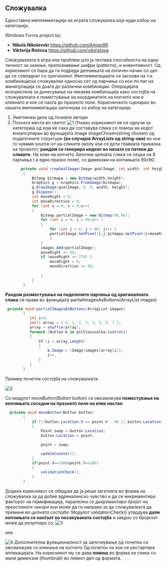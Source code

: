 ## Сложувалка
Едноставна имплементација на играта сложувалка која нуди избор на категорија.

 Windows Forms project by: 
- **Nikola Nikolovski** https://github.com/Amigo96
- **Viktorija Ristova** https://github.com/vikiristova

Сложувалката е игра или проблем што ја тестира способноста на една личност за знаење, препознавање шифри (patterns), и инвентивност. 
Од корисникот се бара да ги подреди делчињата на логичен начин со цел да се совпаднат со оригиналот. 
Имплементацијата се заснова на т.н. комбинациски сложувалки односно сет од парчиња со кои по пат на манипулација се доаѓа до различни комбинации. 
Операцијата искористена за донесување на некаква комбинација како состојба на сложувалката е поместување на координатите на копчето кое е кликнато и кое се наоѓа до празното поле. 
Корисничкото сценарио во нашата имплементација започнува со избор на категорија:
1. Уметнички дела од познати автори
2. Познати места во светот
![1](https://cloud.githubusercontent.com/assets/18376601/26527537/51ed0df0-4396-11e7-8924-3361094fe7eb.png)
Откако корисникот ќе се одлучи за категорија од која ќе сака да составува слика со помош на кодот енкапсулиран
во функцијата Image imageChosen(string chosen) од податочните структури **(во случајов ArrayLists од string-ови)** 
во кои го чуваме source-от на сликите околу кои се врти главната приказна на проектот, **рандом се генерира _индекс_ во низата со патеки 
до сликите**. На клик на копчето _Започни_ целната слика се сецка на 8 парчиња ( и едно празно поле), со димензии на копчињата 90x90.

```c#
       private void cropGoalImage(Image goalImage, int width, int height)
        {
            Bitmap bitmapa = new Bitmap(width,height);
            Graphics g = Graphics.FromImage(bitmapa);
            g.DrawImage(goalImage, 0, 0, width, height);
            g.Dispose();
            int moveRight = 0;
            int moveDirection = 0;
            for (int x = 0; x < 8;x++)
            {
                Bitmap partialImage = new Bitmap(90,90);
                for (int i = 0; i < 90;i++ )
                {
                    for (int j = 0; j < 90; j++) { 
                    partialImage.SetPixel(i,j,bitmapa.GetPixel(i+moveRight,j+moveDirection));
                    }
                }
                images.Add(partialImage);
                moveRight += 90;
                if (moveRight == 270) {
                    moveRight = 0;
                    moveDirection += 90;
                    
                }
            }
        }
```

**Рандом разместување на поделените парчиња од оригиналната слика** се прави во функцијата partialImagesAsButtons(ArrayList images)

```c#
 private void partialImagesAsButtons(ArrayList images)
        {
           int i=0;
           int[] array = { 0, 1, 2, 3, 4, 5, 6, 7 };
           array = shuffle(array);
           foreach (Button b in pnlSlozuvalka.Controls)
           {
               if (i < array.Length)
               {
                   b.Image = (Image)images[array[i]];
                   i++;
               }
           }
        }
```
Пример почетна состојба на сложувалката

![2](https://cloud.githubusercontent.com/assets/18376601/26527703/e849125a-4399-11e7-9a1a-a52df0872c0c.png)

Со модулот moveButton(Button button) се овозможува **поместување на копчињата _соседни_ на празното поле на клик настан**.

```c#
  private void moveButton(Button button)
        {
            if (((button.Location.X == point.X - 90 || button.Location.X == point.X + 90)&&button.Location.Y==point.Y)||(button.Location.Y == point.Y - 90 || button.Location.Y == point.Y + 90)&&button.Location.X==point.X)
            {
                Point swap = button.Location;
                button.Location = point;

                point = swap;

                updateCounter();
            }
            if(point.X==180&&point.Y==180)
            {
                validationCheck();
            }
        }
```
Додека корисникот се обидува да ја реши загатката во форма на сложувалка за да добие адреналинско чувство и да се инкрементира
факторот на гејмификација, паралелно *се декрементира бројот на преостанати чекори* кои може да ги направи за да сложувалката да 
премине во _целната состојба_. Модулот validationCheck() утврдува **дали копчињата се наоѓаат во посакуваната состојба** и заедно со 
бројачот може да резултира со:
![3](https://cloud.githubusercontent.com/assets/18376601/26527731/74c325f4-439a-11e7-9a00-029b4765295b.jpg)

или

![4](https://cloud.githubusercontent.com/assets/18376601/26527744/9a86b346-439a-11e7-872b-d456fd761bde.png)
Дополнителна функционалност за започнување од почеток се овозможува со кликање на копчето Од почеток на кое се рестартира апликацијата.
На корисникот му се дава **помош** во форма на слика со мали димензии (thumbnail) во левиот дел од формата.

